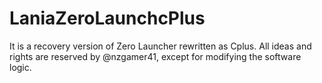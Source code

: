 # LaniaZeroLaunchcPlus
It is a recovery version of Zero Launcher rewritten as Cplus. All ideas and rights are reserved by @nzgamer41, except for modifying the software logic.
